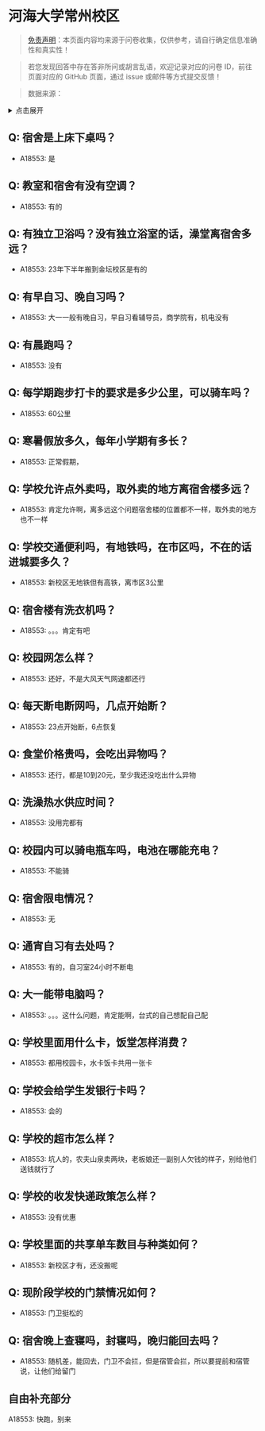 # 河海大学常州校区

> [免责声明](https://colleges.chat/#_3)：本页面内容均来源于问卷收集，仅供参考，请自行确定信息准确性和真实性！

> 若您发现回答中存在答非所问或胡言乱语，欢迎记录对应的问卷 ID，前往页面对应的 GitHub 页面，通过 issue 或邮件等方式提交反馈！

> 数据来源：

<details><summary>点击展开</summary>
<ul>
<li>A18553: 匿名 (2023 年 06 月)</li>
</ul>
</details>

## Q: 宿舍是上床下桌吗？

- A18553: 是

## Q: 教室和宿舍有没有空调？

- A18553: 有的

## Q: 有独立卫浴吗？没有独立浴室的话，澡堂离宿舍多远？

- A18553: 23年下半年搬到金坛校区是有的

## Q: 有早自习、晚自习吗？

- A18553: 大一一般有晚自习，早自习看辅导员，商学院有，机电没有

## Q: 有晨跑吗？

- A18553: 没有

## Q: 每学期跑步打卡的要求是多少公里，可以骑车吗？

- A18553: 60公里

## Q: 寒暑假放多久，每年小学期有多长？

- A18553: 正常假期，

## Q: 学校允许点外卖吗，取外卖的地方离宿舍楼多远？

- A18553: 肯定允许啊，离多远这个问题宿舍楼的位置都不一样，取外卖的地方也不一样

## Q: 学校交通便利吗，有地铁吗，在市区吗，不在的话进城要多久？

- A18553: 新校区无地铁但有高铁，离市区3公里

## Q: 宿舍楼有洗衣机吗？

- A18553: 。。。肯定有吧

## Q: 校园网怎么样？

- A18553: 还好，不是大风天气网速都还行

## Q: 每天断电断网吗，几点开始断？

- A18553: 23点开始断，6点恢复

## Q: 食堂价格贵吗，会吃出异物吗？

- A18553: 还行，都是10到20元，至少我还没吃出什么异物

## Q: 洗澡热水供应时间？

- A18553: 没用完都有

## Q: 校园内可以骑电瓶车吗，电池在哪能充电？

- A18553: 不能骑

## Q: 宿舍限电情况？

- A18553: 无

## Q: 通宵自习有去处吗？

- A18553: 有的，自习室24小时不断电

## Q: 大一能带电脑吗？

- A18553: 。。。这什么问题，肯定能啊，台式的自己想配自己配

## Q: 学校里面用什么卡，饭堂怎样消费？

- A18553: 都用校园卡，水卡饭卡共用一张卡

## Q: 学校会给学生发银行卡吗？

- A18553: 会的

## Q: 学校的超市怎么样？

- A18553: 坑人的，农夫山泉卖两块，老板娘还一副别人欠钱的样子，别给他们送钱就行了

## Q: 学校的收发快递政策怎么样？

- A18553: 没有优惠

## Q: 学校里面的共享单车数目与种类如何？

- A18553: 新校区才有，还没搬呢

## Q: 现阶段学校的门禁情况如何？

- A18553: 门卫挺松的

## Q: 宿舍晚上查寝吗，封寝吗，晚归能回去吗？

- A18553: 随机差，能回去，门卫不会拦，但是宿管会拦，所以要提前和宿管说，让他们给留门

## 自由补充部分

A18553: 快跑，别来